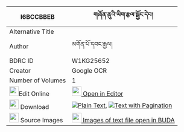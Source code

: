 |I6BCCBBEB|གཞོན་ནུའི་ཡིག་རྩལ་སྦྱོང་དེབ། 
| --- | --- 
|Alternative Title |
|Author| མགོན་པོ་དབང་རྒྱལ།
|BDRC ID | W1KG25652
|Creator | Google OCR
|Number of Volumes| 1
|<img width="25" src="https://img.icons8.com/color/25/000000/edit-property.png">Edit Online| [<img width="25" src="https://avatars.githubusercontent.com/u/45091458?s=200&v=4"> Open in Editor](http://editor.openpecha.org/I6BCCBBEB)
|<img width="25" src="https://img.icons8.com/fluent/48/000000/download-2.png"/>  Download | [![](https://img.icons8.com/color/20/000000/txt.png)Plain Text](https://github.com/Openpecha/I6BCCBBEB/releases/download/v1/shyonnu_i_yik_tsal_jong_deb_plain_I6BCCBBEB.zip), [![](https://img.icons8.com/color/20/000000/txt.png)Text with Pagination](https://github.com/Openpecha/I6BCCBBEB/releases/download/v1/shyonnu_i_yik_tsal_jong_deb_pages_I6BCCBBEB.zip)
|<img width="25" src="https://img.icons8.com/plasticine/100/000000/pictures-folder.png"/>  Source Images | [<img width="25" src="https://library.bdrc.io/icons/BUDA-small.svg"> Images of text file open in BUDA](https://library.bdrc.io/show/bdr:W1KG25652)
